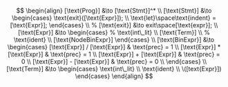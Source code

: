 $$
\begin{align}
[\text{Prog}] &\to [\text{Stmt}]^* \\
[\text{Stmt}] &\to 
\begin{cases}
\text{exit}([\text{Expr}]); \\
\text{let}\space\text{indent} = [\text{Expr}];
\end{cases}
\\
% [\text{exit}] &\to exit\space[\text{expr}]; \\
[\text{Expr}] &\to 
\begin{cases}
% \text{int\_lit} \\
[\text{Term}] \\
% \text{ident} \\
[\text{NodeBinExpr}]
\end{cases} \\
[\text{BinExpr}] &\to
\begin{cases}
[\text{Expr}] / [\text{Expr}] & \text{prec} = 1 \\
[\text{Expr}] * [\text{Expr}] & \text{prec} = 1 \\
[\text{Expr}] + [\text{Expr}] & \text{prec} = 0 \\
[\text{Expr}] - [\text{Expr}] & \text{prec} = 0 \\
\end{cases} \\
[\text{Term}] &\to
\begin{cases}
\text{int\_lit} \\
\text{ident} \\
\([text{Expr}])
\end{cases}
\end{align}
$$